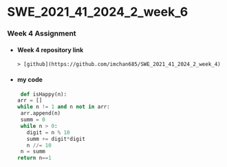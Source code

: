 # SWE_2021_41_2024_2_week_6 

### Week 4 Assignment 

* #### Week 4 repository link
      > [github](https://github.com/imchan685/SWE_2021_41_2024_2_week_4)

+ ####  my code

   ```python
    def isHappy(n):
  arr = []
  while n != 1 and n not in arr:
    arr.append(n)
    summ = 0
    while n > 0:
      digit = n % 10
      summ += digit*digit
      n //= 10
    n = summ
  return n==1
  ```
  
